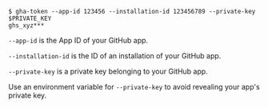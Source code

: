```console
$ gha-token --app-id 123456 --installation-id 123456789 --private-key $PRIVATE_KEY
ghs_xyz***
```

`--app-id` is the App ID of your GitHub app.

`--installation-id` is the ID of an installation of your GitHub app.

`--private-key` is a private key belonging to your GitHub app.

Use an environment variable for `--private-key` to avoid revealing your app's private key.
